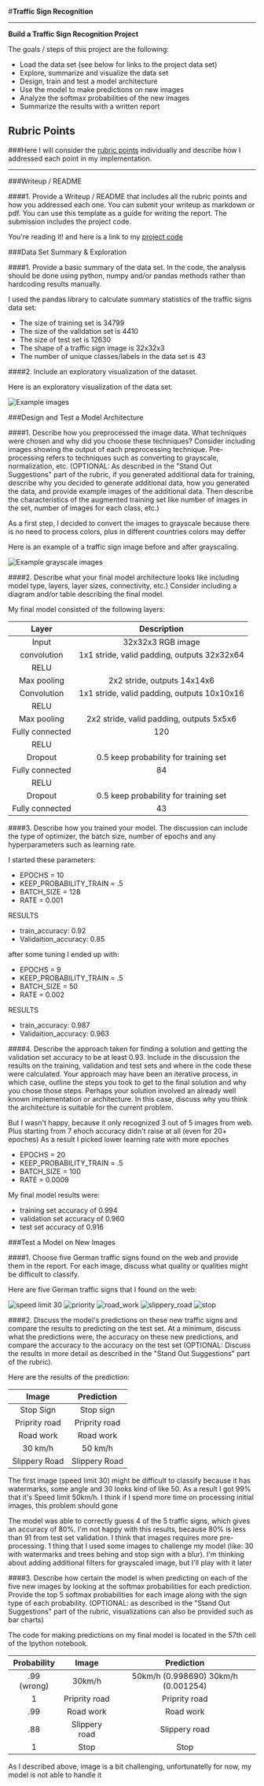 #**Traffic Sign Recognition** 

---

**Build a Traffic Sign Recognition Project**

The goals / steps of this project are the following:
* Load the data set (see below for links to the project data set)
* Explore, summarize and visualize the data set
* Design, train and test a model architecture
* Use the model to make predictions on new images
* Analyze the softmax probabilities of the new images
* Summarize the results with a written report


[//]: # (Image References)

[image1]: ./examples/train_examples.png "Visualization"
[image2]: ./examples/train_examples_gray.png "Grayscaling"
[image3]: ./Images/30.jpg "30"
[image4]: ./Images/priority.jpg "Priority"
[image5]: ./Images/road_work.jpg "Road work"
[image6]: ./Images/slippery_road.jpg "Slippery road"
[image7]: ./Images/stop.jpg "Stop"


## Rubric Points
###Here I will consider the [rubric points](https://review.udacity.com/#!/rubrics/481/view) individually and describe how I addressed each point in my implementation.  

---
###Writeup / README

####1. Provide a Writeup / README that includes all the rubric points and how you addressed each one. You can submit your writeup as markdown or pdf. You can use this template as a guide for writing the report. The submission includes the project code.

You're reading it! and here is a link to my [project code](https://github.com/debuggio/Udacity-SDC-TrafficSignClassifier/blob/master/Traffic_Sign_Classifier.ipynb)

###Data Set Summary & Exploration

####1. Provide a basic summary of the data set. In the code, the analysis should be done using python, numpy and/or pandas methods rather than hardcoding results manually.

I used the pandas library to calculate summary statistics of the traffic
signs data set:

* The size of training set is 34799
* The size of the validation set is 4410
* The size of test set is 12630
* The shape of a traffic sign image is 32x32x3
* The number of unique classes/labels in the data set is 43

####2. Include an exploratory visualization of the dataset.

Here is an exploratory visualization of the data set.

![Example images][image1]

###Design and Test a Model Architecture

####1. Describe how you preprocessed the image data. What techniques were chosen and why did you choose these techniques? Consider including images showing the output of each preprocessing technique. Pre-processing refers to techniques such as converting to grayscale, normalization, etc. (OPTIONAL: As described in the "Stand Out Suggestions" part of the rubric, if you generated additional data for training, describe why you decided to generate additional data, how you generated the data, and provide example images of the additional data. Then describe the characteristics of the augmented training set like number of images in the set, number of images for each class, etc.)

As a first step, I decided to convert the images to grayscale because there is no need to process colors, plus in different countries colors may deffer

Here is an example of a traffic sign image before and after grayscaling.

![Example grayscale images][image2]

####2. Describe what your final model architecture looks like including model type, layers, layer sizes, connectivity, etc.) Consider including a diagram and/or table describing the final model.

My final model consisted of the following layers:

| Layer         		|     Description	        					| 
|:---------------------:|:---------------------------------------------:| 
| Input         		| 32x32x3 RGB image   							| 
| convolution 	     	| 1x1 stride, valid padding, outputs 32x32x64 	|
| RELU					|												|
| Max pooling	      	| 2x2 stride,  outputs 14x14x6 					|
| Convolution	  		| 1x1 stride, valid padding, outputs 10x10x16	|
| RELU 					|												|
| Max pooling	      	| 2x2 stride, valid padding, outputs 5x5x6		|
| Fully connected		| 120      										|
| RELU 					| 	        									|
| Dropout				| 0.5 keep probability for training set 		|
| Fully connected		| 84      										|
| RELU 					| 	        									|
| Dropout				| 0.5 keep probability for training set 		|
| Fully connected		| 43       										|
 


####3. Describe how you trained your model. The discussion can include the type of optimizer, the batch size, number of epochs and any hyperparameters such as learning rate.

I started these parameters:
* EPOCHS = 10
* KEEP_PROBABILITY_TRAIN = .5
* BATCH_SIZE = 128
* RATE = 0.001

RESULTS
* train_accuracy: 0.92
* Validaition_accuracy: 0.85

after some tuning I ended up with:
* EPOCHS = 9
* KEEP_PROBABILITY_TRAIN = .5
* BATCH_SIZE = 50
* RATE = 0.002

RESULTS
* train_accuracy: 0.987
* Validaition_accuracy: 0.963

####4. Describe the approach taken for finding a solution and getting the validation set accuracy to be at least 0.93. Include in the discussion the results on the training, validation and test sets and where in the code these were calculated. Your approach may have been an iterative process, in which case, outline the steps you took to get to the final solution and why you chose those steps. Perhaps your solution involved an already well known implementation or architecture. In this case, discuss why you think the architecture is suitable for the current problem.

But I wasn't happy, because it only recognized 3 out of 5 images from web. Plus starting from 7 ehoch accuracy didn't raise at all (even for 20+ epoches)
As a result I picked lower learning rate with more epoches

* EPOCHS = 20
* KEEP_PROBABILITY_TRAIN = .5
* BATCH_SIZE = 100
* RATE = 0.0009

My final model results were:
* training set accuracy of 0.994
* validation set accuracy of 0.960 
* test set accuracy of 0.916

###Test a Model on New Images

####1. Choose five German traffic signs found on the web and provide them in the report. For each image, discuss what quality or qualities might be difficult to classify.

Here are five German traffic signs that I found on the web:

![speed limit 30][image3] ![priority][image4] ![road_work][image5] 
![slippery_road][image6] ![stop][image7]

####2. Discuss the model's predictions on these new traffic signs and compare the results to predicting on the test set. At a minimum, discuss what the predictions were, the accuracy on these new predictions, and compare the accuracy to the accuracy on the test set (OPTIONAL: Discuss the results in more detail as described in the "Stand Out Suggestions" part of the rubric).

Here are the results of the prediction:

| Image			        |     Prediction	        					| 
|:---------------------:|:---------------------------------------------:| 
| Stop Sign      		| Stop sign   									| 
| Priprity road 		| Priprity road									|
| Road work				| Road work										|
| 30 km/h	      		| 50 km/h					 					|
| Slippery Road			| Slippery Road      							|

The first image (speed limit 30) might be difficult to classify because it has watermarks, some angle and 30 looks kind of like 50. As a result I got 99% that it's Speed limit 50km/h. I think if I spend more time on processing initial images, this problem should gone

The model was able to correctly guess 4 of the 5 traffic signs, which gives an accuracy of 80%. I'm not happy with this results, because 80% is less than 91 from test set validation. I think that images requires more pre-processing. 1 thing that I used some images to challenge my model (like: 30 with watermarks and trees behing and stop sign with a blur). I'm thinking about adding additional filters for grayscaled image, but I'll play with it later

####3. Describe how certain the model is when predicting on each of the five new images by looking at the softmax probabilities for each prediction. Provide the top 5 softmax probabilities for each image along with the sign type of each probability. (OPTIONAL: as described in the "Stand Out Suggestions" part of the rubric, visualizations can also be provided such as bar charts)

The code for making predictions on my final model is located in the 57th cell of the Ipython notebook.


| Probability         	| Image			        |     Prediction	        					| 
|:---------------------:|:---------------------:|:---------------------------------------------:| 
| .99 (wrong)  			| 30km/h      			| 50km/h (0.998690) 30km/h (0.001254)			| 
| 1     				| Priprity road 		| Priprity road									|
| .99					| Road work				| Road work										|
| .88	      			| Slippery road			| Slippery road									|
| 1					    | Stop      			| Stop											|


As I described above, image is a bit challenging, unfortunatelly for now, my model is not able to handle it
